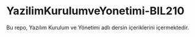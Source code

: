 # YazilimKurulumveYonetimi-BIL210
Bu repo, Yazılım Kurulum ve Yönetimi adlı dersin içeriklerini içermektedir.

